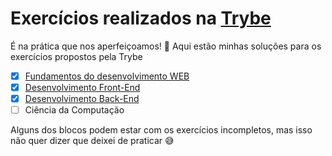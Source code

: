 # Exercícios realizados na [Trybe](https://github.com/betrybe)

É na prática que nos aperfeiçoamos! 💪
Aqui estão minhas soluções para os exercícios propostos pela Trybe

- [x] [Fundamentos do desenvolvimento WEB](https://github.com/palenske/Trybe/tree/main/trybe-exercises/1_Fundamentals_of_Web_Development)
- [x] [Desenvolvimento Front-End](https://github.com/palenske/Trybe/tree/main/trybe-exercises/2_Front-end_Development)
- [x] [Desenvolvimento Back-End](https://github.com/palenske/Trybe/tree/main/trybe-exercises/3_Back-end_Development)
- [ ] Ciência da Computação

Alguns dos blocos podem estar com os exercícios incompletos, mas isso não quer dizer que deixei de praticar 😅

